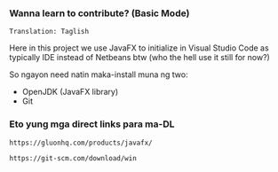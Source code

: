 ### Wanna learn to contribute? (Basic Mode)

`Translation: Taglish`

Here in this project we use JavaFX to initialize in Visual Studio Code as typically IDE
instead of Netbeans btw (who the hell use it still for now?)

So ngayon need natin maka-install muna ng two:

- OpenJDK (JavaFX library)
- Git

### Eto yung mga direct links para ma-DL

```sh
https://gluonhq.com/products/javafx/
```
```sh
https://git-scm.com/download/win
```